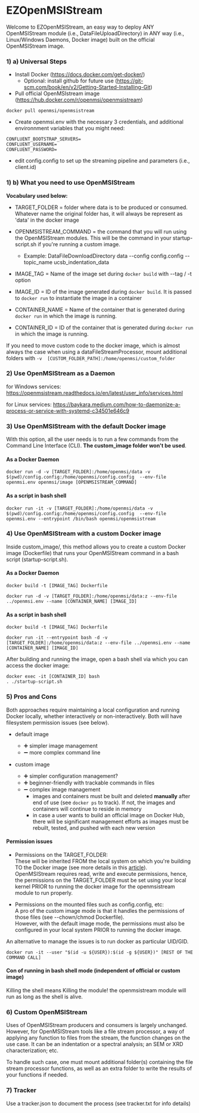 # EZOpenMSIStream

Welcome to EZOpenMSIStream, an easy way to deploy ANY OpenMSIStream module (i.e., DataFileUploadDirectory) in ANY way (i.e., Linux/Windows Daemons, Docker image) built on the official OpenMSIStream image. <br>

### 1) a) Universal Steps

- Install Docker (https://docs.docker.com/get-docker/)
  - Optional: install github for future use (https://git-scm.com/book/en/v2/Getting-Started-Installing-Git) 
- Pull official OpenMSIstream image (https://hub.docker.com/r/openmsi/openmsistream)

```
docker pull openmsi/openmsistream
```
- Create openmsi.env with the necessary 3 credentials, and additional environnment variables that you might need:

```
CONFLUENT_BOOTSTRAP_SERVERS=
CONFLUENT_USERNAME=
CONFLUENT_PASSWORD=
```

- edit config.config to set up the streaming pipeline and parameters (i.e., client.id)

### 1) b) What you need to use OpenMSIStream

**Vocabulary used below:** <br>
- TARGET_FOLDER = folder where data is to be produced or consumed. Whatever name the original folder has, it will always be represent as 'data' in the docker image <br> 
- OPENMSISTREAM_COMMAND = the command that you will run using the OpenMSIStream modules. This will be the command in your startup-script.sh if you're running a custom image. 
  - Example: DataFileDownloadDirectory data --config config.config --topic_name ucsb_indentation_data <br> 

- IMAGE_TAG = Name of the image set during ```docker build``` with --tag / -t option <br> 
- IMAGE_ID = ID of the image generated during ```docker build```. It is passed to ```docker run``` to instantiate the image in a container  <br> 
- CONTAINER_NAME = Name of the container that is generated during ```docker run``` in which the image is running. 
- CONTAINER_ID = ID of the container that is generated during ```docker run``` in which the image is running. 

If you need to move custom code to the docker image, which is almost always the case when using a dataFileStreamProcessor, mount additional folders with ```-v  [CUSTOM_FOLDER_PATH]:/home/openmsi/custom_folder```

### 2) Use OpenMSIStream as a Daemon

for Windows services: https://openmsistream.readthedocs.io/en/latest/user_info/services.html
 
for Linux services: https://baykara.medium.com/how-to-daemonize-a-process-or-service-with-systemd-c34501e646c9

### 3) Use OpenMSIStream with the default Docker image

With this option, all the user needs is to run a few commands from the Command Line Interface (CLI).
**The custom_image folder won't be used**.

#### As a Docker Daemon

```
docker run -d -v [TARGET_FOLDER]:/home/openmsi/data -v $(pwd)/config.config:/home/openmsi/config.config  --env-file openmsi.env openmsi/image [OPENMSISTREAM_COMMAND]
```

#### As a script in bash shell

```
docker run -it -v [TARGET_FOLDER]:/home/openmsi/data -v $(pwd)/config.config:/home/openmsi/config.config  --env-file openmsi.env --entrypoint /bin/bash openmsi/openmsistream

```

### 4) Use OpenMSIStream with a custom Docker image

Inside custom_image/, this method allows you to create a custom Docker image (Dockerfile) that runs your OpenMSIStream command in a bash script (startup-script.sh).

#### As a Docker Daemon

```
docker build -t [IMAGE_TAG] Dockerfile

docker run -d -v [TARGET_FOLDER]:/home/openmsi/data:z --env-file ../openmsi.env --name [CONTAINER_NAME] [IMAGE_ID]
```

#### As a script in bash shell 

```
docker build -t [IMAGE_TAG] Dockerfile

docker run -it --entrypoint bash -d -v [TARGET_FOLDER]:/home/openmsi/data:z --env-file ../openmsi.env --name [CONTAINER_NAME] [IMAGE_ID]
```

After building and running the image, open a bash shell via which you can access the docker image: <br>

```
docker exec -it [CONTAINER_ID] bash
. ./startup-script.sh
```

### 5) Pros and Cons

Both approaches require maintaining a local configuration and running Docker locally, whether interactively or non-interactively. Both will have filesystem permission issues (see below).

- default image
  - :heavy_plus_sign: simpler image management
  - :heavy_minus_sign: more complex command line

- custom image
  - :heavy_plus_sign: simpler configuration management?
  - :heavy_plus_sign: beginner-friendly with trackable commands in files
  - :heavy_minus_sign: complex image management
    - images and containers must be built and deleted **manually** after end of use (see ```docker ps``` to track). If not, the images and containers will continue to reside in memory 
    - in case a user wants to build an official image on Docker Hub, there will be significant management efforts as images must be rebuilt, tested, and pushed with each new version

#### Permission issues

- Permissions on the TARGET_FOLDER: <br>
These will be inherited FROM the local system on which you're building TO the Docker image (see more details in this [article](https://medium.com/@mccode/understanding-how-uid-and-gid-work-in-docker-containers-c37a01d01cf)). <br>
OpenMSIStream requires read, write and execute permissions, hence, the permissions on the TARGET_FOLDER must be set using your local kernel PRIOR to running the docker image for the openmsistream module to run properly. 

- Permissions on the mounted files such as config.config, etc: <br>
A pro of the custom image mode is that it handles the permissions of those files (see --chown/chmod Dockerfile). <br> 
However, with the default image mode, the permissions must also be configured in your local system PRIOR to running the docker image. 

An alternative to manage the issues is to run docker as particular UID/GID.

```docker run -it --user "$(id -u ${USER}):$(id -g ${USER})" [REST OF THE COMMAND CALL]```



#### Con of running in bash shell mode (independent of official or custom image)

Killing the shell means Killing the module! the openmsistream module will run as long as the shell is alive. 

### 6) Custom OpenMSIStream

Uses of OpenMSIStream producers and consumers is largely unchanged. However, for OpenMSIStream tools like a file stream processor, a way of applying any function to files from the stream, the function changes on the use case. It can be an indentation or a spectral analysis; an SEM or XRD characterization; etc. <br>

To handle such case, one must mount additional folder(s) containing the file stream processor functions, as well as an extra folder to write the results of your functions if needed. 

### 7) Tracker

Use a tracker.json to document the process (see tracker.txt for info details)